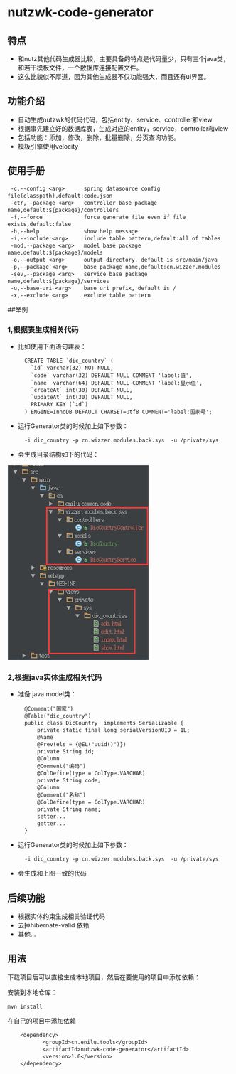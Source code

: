 # nutzwk-code-generator

## 特点
- 和nutz其他代码生成器比较，主要具备的特点是代码量少，只有三个java类，和若干模板文件，一个数据库连接配置文件。
- 这么比貌似不厚道，因为其他生成器不仅功能强大，而且还有ui界面。

## 功能介绍
- 自动生成nutzwk的代码代码，包括entity、service、controller和view
- 根据事先建立好的数据库表，生成对应的entity，service，controller和view
- 包括功能：添加，修改，删除，批量删除，分页查询功能。
- 模板引擎使用velocity

## 使用手册

     -c,--config <arg>      spring datasource config file(classpath),default:code.json
     -ctr,--package <arg>   controller base package name,default:${package}/controllers
     -f,--force             force generate file even if file exists,default:false
     -h,--help              show help message
     -i,--include <arg>     include table pattern,default:all of tables
     -mod,--package <arg>   model base package name,default:${package}/models
     -o,--output <arg>      output directory, default is src/main/java
     -p,--package <arg>     base package name,default:cn.wizzer.modules
     -sev,--package <arg>   service base package name,default:${package}/services
     -u,--base-uri <arg>    base uri prefix, default is /
     -x,--exclude <arg>     exclude table pattern

##举例

### 1,根据表生成相关代码

- 比如使用下面语句建表：

        CREATE TABLE `dic_country` (
          `id` varchar(32) NOT NULL,
          `code` varchar(32) DEFAULT NULL COMMENT 'label:值',
          `name` varchar(64) DEFAULT NULL COMMENT 'label:显示值',
          `createAt` int(30) DEFAULT NULL,
          `updateAt` int(30) DEFAULT NULL,
          PRIMARY KEY (`id`)
        ) ENGINE=InnoDB DEFAULT CHARSET=utf8 COMMENT='label:国家号';


- 运行Generator类的时候加上如下参数：         
    
        -i dic_country -p cn.wizzer.modules.back.sys  -u /private/sys
        
- 会生成目录结构如下的代码：
 
 ![生成代码结构图](code-structure.png)
 
### 2,根据java实体生成相关代码
- 准备 java model类：

    
        @Comment("国家")
        @Table("dic_country")
        public class DicCountry  implements Serializable {
            private static final long serialVersionUID = 1L;
            @Name
            @Prev(els = {@EL("uuid()")})
            private String id;            
            @Column
            @Comment("编码")
            @ColDefine(type = ColType.VARCHAR)
            private String code;            
            @Column
            @Comment("名称")
            @ColDefine(type = ColType.VARCHAR)
            private String name;            
            setter...
            getter...   
        }
      
- 运行Generator类的时候加上如下参数：         
    
        -i dic_country -p cn.wizzer.modules.back.sys  -u /private/sys

        
- 会生成和上图一致的代码
 
 
## 后续功能

- 根据实体约束生成相关验证代码
- 去掉hibernate-valid 依赖
- 其他...


## 用法

下载项目后可以直接生成本地项目，然后在要使用的项目中添加依赖：

安装到本地仓库：

    mvn install

在自己的项目中添加依赖

        <dependency>
               <groupId>cn.enilu.tools</groupId>
               <artifactId>nutzwk-code-generator</artifactId>
               <version>1.0</version>
        </dependency>
